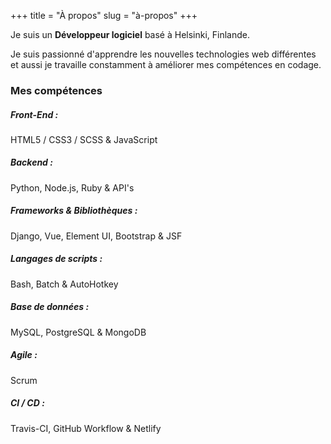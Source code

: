 +++
title = "À propos"
slug = "à-propos"
+++

Je suis un **Développeur logiciel** basé à Helsinki, Finlande.

Je suis passionné d'apprendre les nouvelles technologies web différentes et aussi je travaille constamment à améliorer mes compétences en codage.

### Mes compétences

##### Front-End :

HTML5 / CSS3 / SCSS & JavaScript

##### Backend :

Python, Node.js, Ruby & API's

##### Frameworks & Bibliothèques :

Django, Vue, Element UI, Bootstrap & JSF

##### Langages de scripts :

Bash, Batch & AutoHotkey

##### Base de données :

MySQL, PostgreSQL & MongoDB

##### Agile :

Scrum

##### CI / CD :

Travis-CI, GitHub Workflow & Netlify
